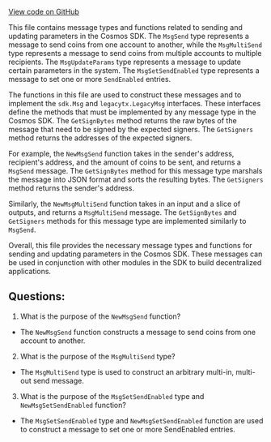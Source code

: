 [View code on GitHub](https://github.com/cosmos/cosmos-sdk/blob/main/x/bank/types/msgs.go)

This file contains message types and functions related to sending and updating parameters in the Cosmos SDK. The `MsgSend` type represents a message to send coins from one account to another, while the `MsgMultiSend` type represents a message to send coins from multiple accounts to multiple recipients. The `MsgUpdateParams` type represents a message to update certain parameters in the system. The `MsgSetSendEnabled` type represents a message to set one or more `SendEnabled` entries.

The functions in this file are used to construct these messages and to implement the `sdk.Msg` and `legacytx.LegacyMsg` interfaces. These interfaces define the methods that must be implemented by any message type in the Cosmos SDK. The `GetSignBytes` method returns the raw bytes of the message that need to be signed by the expected signers. The `GetSigners` method returns the addresses of the expected signers.

For example, the `NewMsgSend` function takes in the sender's address, recipient's address, and the amount of coins to be sent, and returns a `MsgSend` message. The `GetSignBytes` method for this message type marshals the message into JSON format and sorts the resulting bytes. The `GetSigners` method returns the sender's address.

Similarly, the `NewMsgMultiSend` function takes in an input and a slice of outputs, and returns a `MsgMultiSend` message. The `GetSignBytes` and `GetSigners` methods for this message type are implemented similarly to `MsgSend`.

Overall, this file provides the necessary message types and functions for sending and updating parameters in the Cosmos SDK. These messages can be used in conjunction with other modules in the SDK to build decentralized applications.
## Questions: 
 1. What is the purpose of the `NewMsgSend` function?
- The `NewMsgSend` function constructs a message to send coins from one account to another.

2. What is the purpose of the `MsgMultiSend` type?
- The `MsgMultiSend` type is used to construct an arbitrary multi-in, multi-out send message.

3. What is the purpose of the `MsgSetSendEnabled` type and `NewMsgSetSendEnabled` function?
- The `MsgSetSendEnabled` type and `NewMsgSetSendEnabled` function are used to construct a message to set one or more SendEnabled entries.